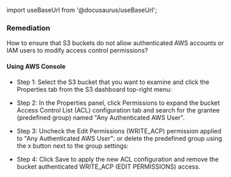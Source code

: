import useBaseUrl from '@docusaurus/useBaseUrl';

### Remediation
How to ensure that S3 buckets do not allow authenticated AWS accounts or IAM users to modify access control permissions?

#### Using AWS Console

- Step 1: Select the S3 bucket that you want to examine and click the Properties tab from the S3 dashboard top-right menu:
					
- Step 2: In the Properties panel, click Permissions to expand the bucket Access Control List (ACL) configuration tab and search for the grantee (predefined group) named "Any Authenticated AWS User".

- Step 3: Uncheck the Edit Permissions (WRITE_ACP) permission applied to "Any Authenticated AWS User":
		or delete the predefined group using the x button next to the group settings:
					
- Step 4: Click Save to apply the new ACL configuration and remove the bucket authenticated WRITE_ACP (EDIT PERMISSIONS) access.
